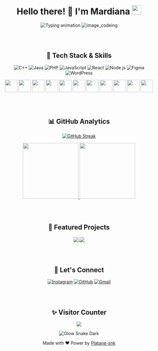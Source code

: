 <h1 align="center">Hello there! 👋 I'm Mardiana <img src="https://media.giphy.com/media/hvRJCLFzcasrR4ia7z/giphy.gif" width="30px"></h1>

<div align="center">
<img src="https://readme-typing-svg.demolab.com?font=Fira+Code&size=25&pause=1000&color=00C4FF&center=true&vCenter=true&width=435&lines=Coding+With+Coffee;Debugging+Like+a+Pro;Bugs+Are+Just+Features;Pushing+Code+Not+Panic" alt="Typing animation" />

  <img src="https://user-images.githubusercontent.com/74038190/212750155-3ceddfbd-19d3-40a3-87af-8d329c8323c4.gif" alt="image_codeing"/>
</div>

<br><br>

<h2 align="center">🚀 Tech Stack & Skills</h2>
<div align="center">
  
  ![C++](https://img.shields.io/badge/C%2B%2B-00599C?style=for-the-badge&logo=c%2B%2B&logoColor=white&animation=pulse)
  ![Java](https://img.shields.io/badge/Java-ED8B00?style=for-the-badge&logo=openjdk&logoColor=white&animation=pulse)
  ![PHP](https://img.shields.io/badge/PHP-777BB4?style=for-the-badge&logo=php&logoColor=white&animation=pulse)
  ![JavaScript](https://img.shields.io/badge/JavaScript-F7DF1E?style=for-the-badge&logo=javascript&logoColor=black)
  ![React](https://img.shields.io/badge/React-61DAFB?style=for-the-badge&logo=react&logoColor=black)
  ![Node.js](https://img.shields.io/badge/Node.js-339933?style=for-the-badge&logo=nodedotjs&logoColor=white)
  ![Figma](https://img.shields.io/badge/Figma-F24E1E?style=for-the-badge&logo=figma&logoColor=white)
  ![WordPress](https://img.shields.io/badge/WordPress-21759B?style=for-the-badge&logo=wordpress&logoColor=white)
</div>

<div align="center">
  <img height="40" src="https://cdn.jsdelivr.net/gh/devicons/devicon/icons/cplusplus/cplusplus-original.svg" />
  <img height="40" src="https://cdn.jsdelivr.net/gh/devicons/devicon/icons/java/java-original.svg" />
  <img height="40" src="https://cdn.jsdelivr.net/gh/devicons/devicon/icons/php/php-original.svg" />
  <img height="40" src="https://cdn.jsdelivr.net/gh/devicons/devicon/icons/javascript/javascript-original.svg" />
  <img height="40" src="https://cdn.jsdelivr.net/gh/devicons/devicon/icons/react/react-original.svg" />
  <img height="40" src="https://cdn.jsdelivr.net/gh/devicons/devicon/icons/python/python-original.svg" />
  <img height="40" src="https://cdn.jsdelivr.net/gh/devicons/devicon/icons/nodejs/nodejs-original.svg" />
  <img height="40" src="https://cdn.jsdelivr.net/gh/devicons/devicon/icons/mysql/mysql-original.svg" />
  <img height="40" src="https://cdn.jsdelivr.net/gh/devicons/devicon/icons/docker/docker-original.svg" />
  <img height="40" src="https://cdn.jsdelivr.net/gh/devicons/devicon/icons/figma/figma-original.svg" />
  <img height="40" src="https://cdn.jsdelivr.net/gh/devicons/devicon/icons/wordpress/wordpress-original.svg" />
</div>

<br><br>

<h2 align="center">📊 GitHub Analytics</h2>

<div align="center">

  [![GitHub Streak](https://streak-stats.demolab.com?user=mardiana36&theme=dark&background=0d1117&border=00C4FF&stroke=00C4FF&ring=00C4FF&fire=FF79C6&currStreakNum=FFFFFF&sideNums=FFFFFF&currStreakLabel=00C4FF&sideLabels=00C4FF&dates=8A8A8A)](https://git.io/streak-stats)
    
</div>

<div align="center">
  <a href="https://github.com/mardiana36">
    <img height="180em" src="https://github-readme-stats.vercel.app/api?username=mardiana36&show_icons=true&theme=radical&include_all_commits=true&count_private=true&bg_color=0d1117&title_color=00C4FF&icon_color=00C4FF&text_color=FFFFFF" />
    <img height="180em" src="https://github-readme-stats.vercel.app/api/top-langs/?username=mardiana36&layout=compact&langs_count=8&theme=radical&bg_color=0d1117&title_color=00C4FF&text_color=FFFFFF" />
  </a>
</div>

<br><br>

<h2 align="center">🌟 Featured Projects</h2>
<div align="center">
  <a href="https://mardiana36.github.io/FreeFlex.github.io">
    <img align="center" src="https://github-readme-stats.vercel.app/api/pin/?username=mardiana36&repo=FreeFlex.github.io&theme=radical&bg_color=0d1117&title_color=00C4FF" />
  </a>
  <a href="https://mardiana36.github.io/tracoid.github.io">
    <img align="center" src="https://github-readme-stats.vercel.app/api/pin/?username=mardiana36&repo=tracoid.github.io&theme=radical&bg_color=0d1117&title_color=00C4FF" />
  </a>
</div>

<br><br>

<h2 align="center">🤝 Let's Connect</h2>
<div align="center">
  
  [![Instagram](https://img.shields.io/badge/Instagram-%23E4405F.svg?style=for-the-badge&logo=Instagram&logoColor=white&animation=spin&labelColor=0d1117)](https://instagram.com/mardiana_036)
  [![GitHub](https://img.shields.io/badge/GitHub-100000?style=for-the-badge&logo=github&logoColor=white&animation=spin&labelColor=0d1117)](https://github.com/mardiana36)
  [![Gmail](https://img.shields.io/badge/Gmail-D14836?style=for-the-badge&logo=gmail&logoColor=white&animation=spin&labelColor=0d1117)](mailto:kelikimardiana@gmail.com)
  
</div>

<br><br>

<h2 align="center">✨ Visitor Counter</h2>
<div align="center">
  <img src="https://profile-counter.glitch.me/mardiana36/count.svg" />
</div>
  
<div align="center">
  
![Glow Snake Dark](https://mardiana36.github.io/mardiana36/glow-snake-dark.svg)

</div>
<p align="center">Made with ❤️ Power by <a href="https://github.com/Platane/snk">Platane-snk</a></p>

